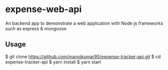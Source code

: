 # expense-web-api
An backend app to demonstrate a web application with Node js frameworks such as express & mongoose

## Usage

$ git clone https://github.com/manojkumar95/expense-tracker-api.git
$ cd expense-tracker-api
$ yarn install
$ yarn start
```